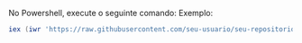 No Powershell, execute o seguinte comando:
Exemplo:
```powershell
iex (iwr 'https://raw.githubusercontent.com/seu-usuario/seu-repositorio/main/install_oh_my_posh.ps1' -UseBasicParsing).Content
```
